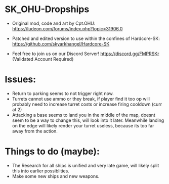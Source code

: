 # SK_OHU-Dropships

- Original mod, code and art by Cpt.OHU: https://ludeon.com/forums/index.php?topic=31906.0
- Patched and edited version to use within the confines of Hardcore-SK: https://github.com/skyarkhangel/Hardcore-SK

- Feel free to join us on our Discord Server! https://discord.gg/FMPRSKr (Validated Account Required)

# Issues:

- Return to parking seems to not trigger right now.
- Turrets cannot use ammo or they break, if player find it too op will probably need to increase turret costs or increase firing cooldown (curr at 2)
- Attacking a base seems to land you in the middle of the map, doesnt seem to be a way to change this, will look into it later. Meanwhile landing on the edge will likely render your turret useless, because its too far away from the action.

# Things to do (maybe):

- The Research for all ships is unified and very late game, will likely split this into earlier possiblities.
- Make some new ships and new weapons.

